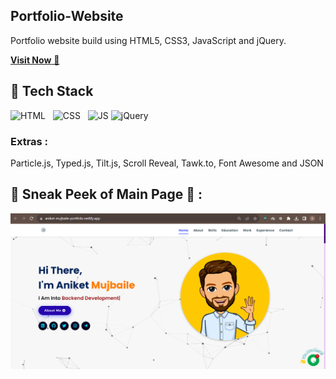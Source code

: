 ## Portfolio-Website
Portfolio website build using HTML5, CSS3, JavaScript and jQuery.

<a href="aniketmujbaile.netlify.app/" target="_blank">**Visit Now** 🚀</a>


## 📌 Tech Stack
![HTML](https://img.shields.io/badge/html5%20-%23E34F26.svg?&style=for-the-badge&logo=html5&logoColor=white) &nbsp;
![CSS](https://img.shields.io/badge/css3%20-%231572B6.svg?&style=for-the-badge&logo=css3&logoColor=white) &nbsp;
![JS](https://img.shields.io/badge/javascript%20-%23323330.svg?&style=for-the-badge&logo=javascript&logoColor=%23F7DF1E)
<img alt="jQuery" src="https://img.shields.io/badge/jquery-%230769AD.svg?style=for-the-badge&logo=jquery&logoColor=white"/>

### Extras : 
Particle.js, Typed.js, Tilt.js, Scroll Reveal, Tawk.to, Font Awesome and JSON

## 📌 Sneak Peek of Main Page 🙈 :
![mockup720](https://github.com/AniketMujbaile/Portfolio-Website/blob/main/assets/images/Home.png)
 

 

 
 
